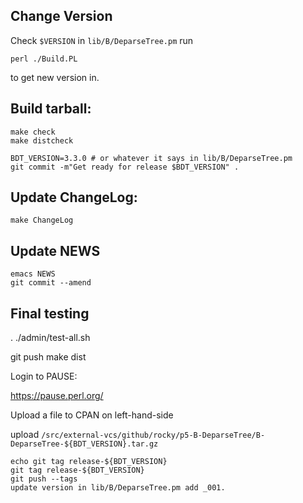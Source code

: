 Change Version
--------------

Check `$VERSION` in `lib/B/DeparseTree.pm`
run

	perl ./Build.PL

to get new version in.

Build tarball:
--------------

    make check
    make distcheck

    BDT_VERSION=3.3.0 # or whatever it says in lib/B/DeparseTree.pm
    git commit -m"Get ready for release $BDT_VERSION" .

Update ChangeLog:
-----------------

    make ChangeLog

Update NEWS
------------

    emacs NEWS
    git commit --amend


Final testing
-------------

  . ./admin/test-all.sh

   git push
   make dist

Login to PAUSE:

   https://pause.perl.org/

Upload a file to CPAN on left-hand-side

upload `/src/external-vcs/github/rocky/p5-B-DeparseTree/B-DeparseTree-${BDT_VERSION}.tar.gz`

	echo git tag release-${BDT_VERSION}
	git tag release-${BDT_VERSION}
	git push --tags
	update version in lib/B/DeparseTree.pm add _001.
